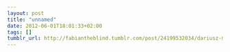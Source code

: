 ```yaml
---
layout: post
title: "unnamed"
date: 2012-06-01T18:01:33+02:00
tags: []
tumblr_url: http://fabiantheblind.tumblr.com/post/24199532034/dariusz-makes-nice-mographs
---
```

